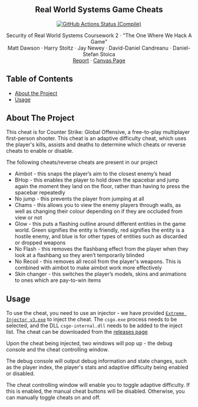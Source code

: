 <p align="center">
  <h2 align="center">Real World Systems Game Cheats</h3>
	
  <p align="center">
  <a href="https://github.com/mdawsonuk/RWSGameCheats/actions">
		<img src="https://github.com/mdawsonuk/RWSGameCheats/actions/workflows/compile.yml/badge.svg" alt="GitHub Actions Status (Compile)"/></a>
  </p>
  <p align="center">
    Security of Real World Systems Coursework 2 · "The One Where We Hack A Game"
    <br/>
    Matt Dawson · Harry Stoltz · Jay Newey · David-Daniel Candreanu · Daniel-Stefan Stoica
    <br/>
    <a href="https://docs.google.com/document/d/13sCQu-smekV9LokajMxyDpV7qhvywv5qnrvJlmDjA7A/edit#heading=h.fmyxpvr5v3v7">Report</a> · <a href="https://canvas.bham.ac.uk/courses/65671/assignments/381675">Canvas Page</a>
  </p>
</p>

## Table of Contents

* [About the Project](#about-the-project)
* [Usage](#usage)

## About The Project

This cheat is for Counter Strike: Global Offensive, a free-to-play multiplayer first-person shooter. This cheat is an adaptive difficulty cheat, which uses the player's kills, assists and deaths to determine which cheats or reverse cheats to enable or disable.

The following cheats/reverse cheats are present in our project
* Aimbot - this snaps the player’s aim to the closest enemy’s head
* BHop - this enables the player to hold down the spacebar and jump again the moment they land on the floor, rather than having to press the spacebar repeatedly
* No jump - this prevents the player from jumping at all
* Chams - this allows you to view the enemy players through walls, as well as changing their colour depending on if they are occluded from view or not
* Glow - this puts a flashing outline around different entities in the game world. Green signifies the entity is friendly, red signifies the entity is a hostile enemy, and blue is for other types of entities such as discarded or dropped weapons
* No Flash - this removes the flashbang effect from the player when they look at a flashbang so they aren’t temporarily blinded
* No Recoil - this removes all recoil from the player's weapons. This is combined with aimbot to make aimbot work more effectively
* Skin changer - this switches the player’s models, skins and animations to ones which are pay-to-win items

## Usage

To use the cheat, you need to use an injector - we have provided [`Extreme Injector v3.exe`](blob/main/Extreme%20Injector%20v3.exe) to inject the cheat. The `csgo.exe` process needs to be selected, and the DLL `csgo-internal.dll` needs to be added to the inject list. The cheat can be downloaded from the [releases page](/releases)

Upon the cheat being injected, two windows will pop up - the debug console and the cheat controlling window.

The debug console will output debug information and state changes, such as the player index, the player's stats and adaptive difficulty being enabled or disabled.

The cheat controlling window will enable you to toggle adaptive difficulty. If this is enabled, the manual cheat buttons will be disabled. Otherwise, you can manually toggle cheats on and off.